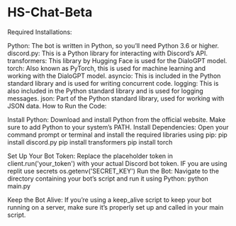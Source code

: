 # HS-Chat-Beta

Required Installations:

Python: The bot is written in Python, so you’ll need Python 3.6 or higher.
discord.py: This is a Python library for interacting with Discord’s API.
transformers: This library by Hugging Face is used for the DialoGPT model.
torch: Also known as PyTorch, this is used for machine learning and working with the DialoGPT model.
asyncio: This is included in the Python standard library and is used for writing concurrent code.
logging: This is also included in the Python standard library and is used for logging messages.
json: Part of the Python standard library, used for working with JSON data.
How to Run the Code:

Install Python: Download and install Python from the official website. Make sure to add Python to your system’s PATH.
Install Dependencies: Open your command prompt or terminal and install the required libraries using pip:
pip install discord.py
pip install transformers
pip install torch

Set Up Your Bot Token: Replace the placeholder token in client.run('your_token') with your actual Discord bot token. IF you are using replit use secrets os.getenv('SECRET_KEY')
Run the Bot: Navigate to the directory containing your bot’s script and run it using Python:
python main.py

Keep the Bot Alive: If you’re using a keep_alive script to keep your bot running on a server, make sure it’s properly set up and called in your main script.
